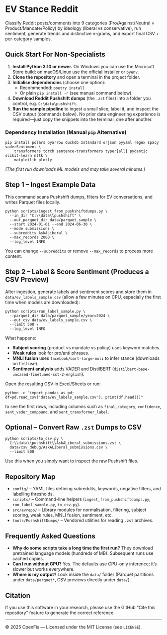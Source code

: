﻿# EV Stance Reddit

Classify Reddit posts/comments into 9 categories (Pro/Against/Neutral × Product/Mandate/Policy) by ideology (liberal vs conservative), run sentiment, generate trends and distinctive n-grams, and export final CSV + per-category samples.

## Quick Start For Non-Specialists
1. **Install Python 3.10 or newer.** On Windows you can use the Microsoft Store build; on macOS/Linux use the official installer or `pyenv`.
2. **Clone the repository** and open a terminal in the project folder.
3. **Initialise dependencies** (choose one option):
   - Recommended: `poetry install`
   - Or plain `pip install -r` (see manual command below).
4. **Download Reddit Pushshift dumps** (the `.zst` files) into a folder you control, e.g. `C:\data\pushshift`.
5. **Run the sample pipeline** to ingest a small slice, label it, and inspect the CSV output (commands below). No prior data engineering experience is required—just copy the snippets into the terminal, one after another.

### Dependency Installation (Manual `pip` Alternative)
```
pip install polars pyarrow duckdb zstandard orjson pyyaml regex spacy vaderSentiment \
    transformers torch sentence-transformers typer[all] pydantic scikit-learn nltk \
    matplotlib plotly
```
*(The first run downloads ML models and may take several minutes.)*

## Step 1 – Ingest Example Data
This command scans Pushshift dumps, filters for EV conversations, and writes Parquet files locally.
```
python scripts/ingest_from_pushshiftdumps.py \
  --in_dir "C:\\data\\pushshift" \
  --out_parquet_dir data/parquet_sample \
  --start 2024-01-01 --end 2024-06-30 \
  --mode submissions \
  --subreddits AskALiberal \
  --max_records 2000 \
  --log_level INFO
```
You can change `--subreddits` or remove `--max_records` to process more content.

## Step 2 – Label & Score Sentiment (Produces a CSV Preview)
After ingestion, generate labels and sentiment scores and store them in `data/ev_labels_sample.csv` (allow a few minutes on CPU, especially the first time when models are downloaded):
```
python scripts/run_label_sample.py \
  --parquet_dir data/parquet_sample/year=2024 \
  --out_csv data/ev_labels_sample.csv \
  --limit 500 \
  --log_level INFO
```
What happens:
- **Subject scoring** (product vs mandate vs policy) uses keyword matches.
- **Weak rules** look for pro/anti phrases.
- **MNLI fusion** uses `facebook/bart-large-mnli` to infer stance (downloads on first use).
- **Sentiment analysis** adds VADER and DistilBERT (`distilbert-base-uncased-finetuned-sst-2-english`).

Open the resulting CSV in Excel/Sheets or run:
```
python -c "import pandas as pd; df=pd.read_csv('data/ev_labels_sample.csv'); print(df.head())"
```
to see the first rows, including columns such as `final_category`, `confidence`, `sent_vader_compound`, and `sent_transformer_label`.

## Optional – Convert Raw `.zst` Dumps to CSV
```
python scripts/to_csv.py \
  C:\\data\\pushshift\\AskALiberal_submissions.zst \
  data/csv_debug/AskALiberal_submissions.csv \
  --limit 500
```
Use this when you simply want to inspect the raw Pushshift files.

## Repository Map
- `config/` – YAML files defining subreddits, keywords, negative filters, and labelling thresholds.
- `scripts/` – Command-line helpers (`ingest_from_pushshiftdumps.py`, `run_label_sample.py`, `to_csv.py`).
- `src/evrepo/` – Library modules for normalisation, filtering, subject scoring, weak rules, MNLI fusion, sentiment, etc.
- `tools/PushshiftDumps/` – Vendored utilities for reading `.zst` archives.

## Frequently Asked Questions
- **Why do some scripts take a long time the first run?** They download pretrained language models (hundreds of MB). Subsequent runs use cached copies.
- **Can I run without GPU?** Yes. The defaults use CPU-only inference; it’s slower but works everywhere.
- **Where is my output?** Look inside the `data/` folder (Parquet partitions under `data/parquet*`, CSV previews directly under `data/`).

## Citation
If you use this software in your research, please use the GitHub “Cite this repository” feature to generate the correct reference.

---

© 2025 OpenFis — Licensed under the MIT License (see `LICENSE`).
